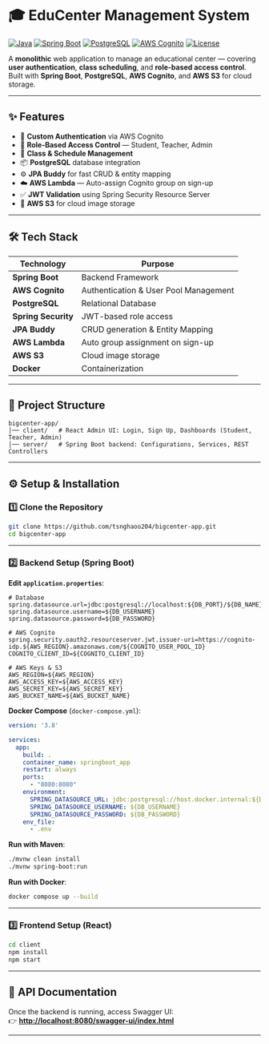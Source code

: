 # 🎓 EduCenter Management System

[![Java](https://img.shields.io/badge/Java-17-blue)](https://www.oracle.com/java/)
[![Spring Boot](https://img.shields.io/badge/Spring%20Boot-3.x-brightgreen)](https://spring.io/projects/spring-boot)
[![PostgreSQL](https://img.shields.io/badge/PostgreSQL-15-blue)](https://www.postgresql.org/)
[![AWS Cognito](https://img.shields.io/badge/AWS-Cognito-orange)](https://aws.amazon.com/cognito/)
[![License](https://img.shields.io/badge/license-MIT-green)](LICENSE)

A **monolithic** web application to manage an educational center — covering **user authentication**, **class scheduling**, and **role-based access control**.  
Built with **Spring Boot**, **PostgreSQL**, **AWS Cognito**, and **AWS S3** for cloud storage.

---

## ✨ Features

- 🔐 **Custom Authentication** via AWS Cognito  
- 👥 **Role-Based Access Control** — Student, Teacher, Admin  
- 📅 **Class & Schedule Management**  
- 📦 **PostgreSQL** database integration  
- ⚙️ **JPA Buddy** for fast CRUD & entity mapping  
- ☁️ **AWS Lambda** — Auto-assign Cognito group on sign-up  
- ✅ **JWT Validation** using Spring Security Resource Server  
- 📸 **AWS S3** for cloud image storage  

---

## 🛠 Tech Stack

| Technology      | Purpose                                   |
|-----------------|-------------------------------------------|
| **Spring Boot** | Backend Framework                         |
| **AWS Cognito** | Authentication & User Pool Management     |
| **PostgreSQL**  | Relational Database                       |
| **Spring Security** | JWT-based role access                 |
| **JPA Buddy**   | CRUD generation & Entity Mapping          |
| **AWS Lambda**  | Auto group assignment on sign-up          |
| **AWS S3**      | Cloud image storage                       |
| **Docker**      | Containerization                          |

---

## 📂 Project Structure

```
bigcenter-app/
│── client/   # React Admin UI: Login, Sign Up, Dashboards (Student, Teacher, Admin)
│── server/   # Spring Boot backend: Configurations, Services, REST Controllers
```

---

## ⚙️ Setup & Installation

### 1️⃣ Clone the Repository
```bash
git clone https://github.com/tsnghaoo204/bigcenter-app.git
cd bigcenter-app
```

---

### 2️⃣ Backend Setup (Spring Boot)

**Edit `application.properties`**:
```properties
# Database
spring.datasource.url=jdbc:postgresql://localhost:${DB_PORT}/${DB_NAME}
spring.datasource.username=${DB_USERNAME}
spring.datasource.password=${DB_PASSWORD}

# AWS Cognito
spring.security.oauth2.resourceserver.jwt.issuer-uri=https://cognito-idp.${AWS_REGION}.amazonaws.com/${COGNITO_USER_POOL_ID}
COGNITO_CLIENT_ID=${COGNITO_CLIENT_ID}

# AWS Keys & S3
AWS_REGION=${AWS_REGION}
AWS_ACCESS_KEY=${AWS_ACCESS_KEY}
AWS_SECRET_KEY=${AWS_SECRET_KEY}
AWS_BUCKET_NAME=${AWS_BUCKET_NAME}
```

**Docker Compose** (`docker-compose.yml`):
```yaml
version: '3.8'

services:
  app:
    build: .
    container_name: springboot_app
    restart: always
    ports:
      - "8080:8080"
    environment:
      SPRING_DATASOURCE_URL: jdbc:postgresql://host.docker.internal:${DB_PORT}/${DB_NAME}
      SPRING_DATASOURCE_USERNAME: ${DB_USERNAME}
      SPRING_DATASOURCE_PASSWORD: ${DB_PASSWORD}
    env_file:
      - .env
```

**Run with Maven**:
```bash
./mvnw clean install
./mvnw spring-boot:run
```

**Run with Docker**:
```bash
docker compose up --build
```

---

### 3️⃣ Frontend Setup (React)

```bash
cd client
npm install
npm start
```

---

## 📜 API Documentation

Once the backend is running, access Swagger UI:  
👉 **[http://localhost:8080/swagger-ui/index.html](http://localhost:8080/swagger-ui/index.html)**

---

